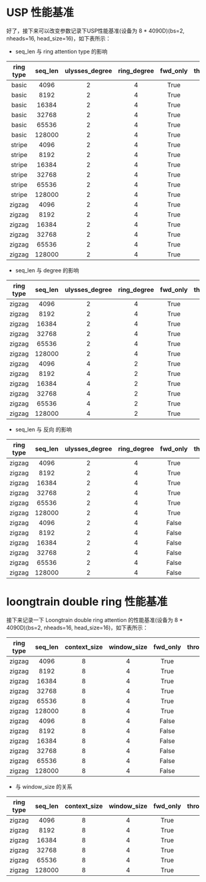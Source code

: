 # USP 性能基准

好了，接下来可以改变参数记录下USP性能基准(设备为 8 * 4090D)(bs=2, nheads=16, head_size=16)，如下表所示：

- seq_len 与 ring attention type 的影响 

| ring type | seq_len | ulysses_degree | ring_degree | fwd_only | throughput(iters/s) | latency(ms/iter) | peak memory(MB/device) | speed(TFLOPS) |
| :----: | :----: | :----: | :----: | :----: | :----: | :----: | :----: | :----: |
| basic | 4096 | 2 | 4 | True | 84.019 | 11.902 | 240 | 11.5 |
| basic | 8192 | 2 | 4 | True | 84.852 | 11.785 | 480 | 46.6 |
| basic | 16384 | 2 | 4 | True | 44.255 | 22.596 | 960 | 97.3 |
| basic | 32768 | 2 | 4 | True | 12.837 | 77.898 | 1920 | 112.9 |
| basic | 65536 | 2 | 4 | True | 6.444 | 155.191 | 3841 | 226.7 |
| basic | 128000 | 2 | 4 | True | 2.644 | 378.174 | 7518.9 | 354.9 |
| stripe | 4096 | 2 | 4 | True | 59.643 | 16.767 | 244.1 | 8.2 |
| stripe | 8192 | 2 | 4 | True | 48.455 | 20.638 | 488.3 | 26.6 |
| stripe | 16384 | 2 | 4 | True | 31.839 | 31.408 | 976.7 | 70.0 |
| stripe | 32768 | 2 | 4 | True | 17.832 | 56.078 | 1953.5 | 156.8 |
| stripe | 65536 | 2 | 4 | True | 6.540 | 152.911 | 3907.0 | 230.1 |
| stripe | 128000 | 2 | 4 | True | 3.184 | 314.057 | 7638.8 | 427.3 |
| zigzag | 4096 | 2 | 4 | True | 71.727 | 13.942 | 240.1 | 9.8 |
| zigzag | 8192 | 2 | 4 | True | 44.264 | 22.592 | 480.3 | 24.3 |
| zigzag | 16384 | 2 | 4 | True | 32.001 | 31.249 | 960.5 | 70.4 |
| zigzag | 32768 | 2 | 4 | True | 17.036 | 58.700 | 1921 | 149.8 |
| zigzag | 65536 | 2 | 4 | True | 6.026 | 165.935 | 3842.0 | 212.0 |
| zigzag | 128000 | 2 | 4 | True | 3.123 | 320.243 | 7514.0 | 419.1 |


- seq_len 与 degree 的影响 

| ring type | seq_len | ulysses_degree | ring_degree | fwd_only | throughput(iters/s) | latency(ms/iter) | peak memory(MB/device) | speed(TFLOPS) |
| :----: | :----: | :----: | :----: | :----: | :----: | :----: | :----: | :----: |
| zigzag | 4096 | 2 | 4 | True | 71.727 | 13.942 | 240.1 | 9.8 |
| zigzag | 8192 | 2 | 4 | True | 44.264 | 22.592 | 480.3 | 24.3 |
| zigzag | 16384 | 2 | 4 | True | 32.001 | 31.249 | 960.5 | 70.4 |
| zigzag | 32768 | 2 | 4 | True | 17.036 | 58.700 | 1921 | 149.8 |
| zigzag | 65536 | 2 | 4 | True | 6.026 | 165.935 | 3842.0 | 212.0 |
| zigzag | 128000 | 2 | 4 | True | 3.123 | 320.243 | 7514.0 | 419.1 |
| zigzag | 4096 | 4 | 2 | True | 203.134 | 4.923 | 240.1 | 27.9 |
| zigzag | 8192 | 4 | 2 | True | 102.374 | 9.768 | 480.3 | 56.3 |
| zigzag | 16384 | 4 | 2 | True | 51.234 | 19.518 | 960.5 | 112.7 |
| zigzag | 32768 | 4 | 2 | True | 19.720 | 50.709 | 1921 | 173.5 |
| zigzag | 65536 | 4 | 2 | True | 8.613 | 116.098 | 3842.0 | 303.1 |
| zigzag | 128000 | 4 | 2 | True | 3.639 | 274.807 | 7514.0 | 488.4 |


- seq_len 与 反向 的影响 

| ring type | seq_len | ulysses_degree | ring_degree | fwd_only | throughput(iters/s) | latency(ms/iter) | peak memory(MB/device) | speed(TFLOPS) |
| :----: | :----: | :----: | :----: | :----: | :----: | :----: | :----: | :----: |
| zigzag | 4096 | 2 | 4 | True | 71.727 | 13.942 | 240.1 | 9.8 |
| zigzag | 8192 | 2 | 4 | True | 44.264 | 22.592 | 480.3 | 24.3 |
| zigzag | 16384 | 2 | 4 | True | 32.001 | 31.249 | 960.5 | 70.4 |
| zigzag | 32768 | 2 | 4 | True | 17.036 | 58.700 | 1921 | 149.8 |
| zigzag | 65536 | 2 | 4 | True | 6.026 | 165.935 | 3842.0 | 212.0 |
| zigzag | 128000 | 2 | 4 | True | 3.123 | 320.243 | 7514.0 | 419.1 |
| zigzag | 4096 | 2 | 4 | False | 31.615 | 31.631 | 240.1 | 15.2 |
| zigzag | 8192 | 2 | 4 | False | 20.200 | 49.505 | 480.3 | 38.8 |
| zigzag | 16384 | 2 | 4 | False | 10.513 | 95.121 | 960.5 | 80.9 |
| zigzag | 32768 | 2 | 4 | False | 5.714 | 175.013 | 1921 | 175.9 |
| zigzag | 65536 | 2 | 4 | False | 2.134 | 468.519 | 3842.0 | 262.8 |
| zigzag | 128000 | 2 | 4 | False | 1.170 | 854.512 | 7514.0 | 549.7 |


# loongtrain double ring 性能基准

接下来记录一下 Loongtrain double ring attention 的性能基准(设备为 8 * 4090D)(bs=2, nheads=16, head_size=16)，如下表所示：

| ring type | seq_len | context_size | window_size | fwd_only | throughput(iters/s) | latency(ms/iter) | peak memory(MB/device) | speed(TFLOPS) |
| :----: | :----: | :----: | :----: | :----: | :----: | :----: | :----: | :----: |
| zigzag | 4096 | 8 | 4 | True | 57.112 | 17.509 | 228.1 | 7.8 |
| zigzag | 8192 | 8 | 4 | True | 46.554 | 21.480 | 456.3 | 25.6 |
| zigzag | 16384 | 8 | 4 | True | 30.797 | 32.471 | 912.7 | 67.7 |
| zigzag | 32768 | 8 | 4 | True | 17.982 | 55.610 | 1825.5 | 158.2 |
| zigzag | 65536 | 8 | 4 | True | 7.416 | 134.849 | 3651.0 | 260.9 |
| zigzag | 128000 | 8 | 4 | True | 3.270 | 305.810 | 7145.8 | 438.8 |
| zigzag | 4096 | 8 | 4 | False | 29.410 | 34.002 | 228.1 | 14.1 |
| zigzag | 8192 | 8 | 4 | False | 18.230 | 54.853 | 456.4 | 35.1 |
| zigzag | 16384 | 8 | 4 | False | 10.783 | 92.736 | 912.7 | 83.0 |
| zigzag | 32768 | 8 | 4 | False | 5.580 | 179.200 | 1825.5 | 171.8 |
| zigzag | 65536 | 8 | 4 | False | 1.774 | 563.702 | 3651.0 | 218.4 |
| zigzag | 128000 | 8 | 4 | False | 0.998 | 1001.561 | 7145.8 | 469.0 |


- 与 window_size 的关系

| ring type | seq_len | context_size | window_size | fwd_only | throughput(iters/s) | latency(ms/iter) | peak memory(MB/device) | speed(TFLOPS) |
| :----: | :----: | :----: | :----: | :----: | :----: | :----: | :----: | :----: |
| zigzag | 4096 | 8 | 4 | True | 71.676 | 13.952 | 228.1 | 9.8 |
| zigzag | 8192 | 8 | 4 | True | 52.277 | 19.129 | 456.3 | 28.7 |
| zigzag | 16384 | 8 | 4 | True | 31.828 | 31.419 | 912.7 | 69.9 |
| zigzag | 32768 | 8 | 4 | True | 17.982 | 50.553 | 1825.5 | 173.9 |
| zigzag | 65536 | 8 | 4 | True | 8.186 | 122.157 | 3651.0 | 288.0 |
| zigzag | 128000 | 8 | 4 | True | 3.206 | 311.917 | 7144.8 | 430.3 |
